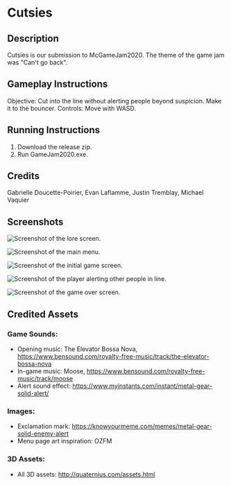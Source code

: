 # Cutsies

## Description

Cutsies is our submission to McGameJam2020. The theme of the game jam was "Can't go back". 

## Gameplay Instructions

Objective: Cut into the line without alerting people beyond suspicion. Make it to the bouncer.
Controls: Move with WASD.

## Running Instructions

1. Download the release zip.
2. Run GameJam2020.exe.

## Credits

Gabrielle Doucette-Poirier, Evan Laflamme, Justin Tremblay, Michael Vaquier

## Screenshots

![Screenshot of the lore screen.](https://github.com/vaquierm/GameJam2020/blob/master/Screenshots/Lore_Screen.PNG)

![Screenshot of the main menu.](https://github.com/vaquierm/GameJam2020/blob/master/Screenshots/Main_Menu.PNG)

![Screenshot of the initial game screen.](https://github.com/vaquierm/GameJam2020/blob/master/Screenshots/Game_0.PNG)

![Screenshot of the player alerting other people in line.](https://github.com/vaquierm/GameJam2020/blob/master/Screenshots/Game_1.PNG)

![Screenshot of the game over screen.](https://github.com/vaquierm/GameJam2020/blob/master/Screenshots/Game_2.PNG)

## Credited Assets

### Game Sounds:

- Opening music: The Elevator Bossa Nova,  https://www.bensound.com/royalty-free-music/track/the-elevator-bossa-nova
- In-game music: Moose, https://www.bensound.com/royalty-free-music/track/moose
- Alert sound effect: https://www.myinstants.com/instant/metal-gear-solid-alert/

### Images:

- Exclamation mark: https://knowyourmeme.com/memes/metal-gear-solid-enemy-alert
- Menu page art inspiration: OZFM

### 3D Assets:

- All 3D assets: http://quaternius.com/assets.html
